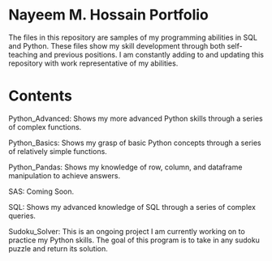 # Nayeem M. Hossain Portfolio
The files in this repository are samples of my programming abilities in SQL and Python. These files show my skill development through both self-teaching and previous positions. I am constantly adding to and updating this repository with work representative of my abilities.

# Contents
Python_Advanced: Shows my more advanced Python skills through a series of complex functions.

Python_Basics: Shows my grasp of basic Python concepts through a series of relatively simple functions.

Python_Pandas: Shows my knowledge of row, column, and dataframe manipulation to achieve answers.

SAS: Coming Soon.

SQL: Shows my advanced knowledge of SQL through a series of complex queries.

Sudoku_Solver: This is an ongoing project I am currently working on to practice my Python skills. The goal of this program is to take in any sudoku puzzle and return its solution.
